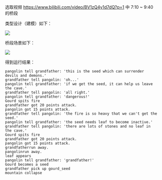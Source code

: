 选取视频 https://www.bilibili.com/video/BV1zQ4y1d7dQ?p=1 中 7:10 ~ 9:40 的桥段

类型设计（建模）如下：

![](https://raw.githubusercontent.com/Direction-cy/jwork-2021/blob/main/W01/191098026/uml/class.png)


桥段场景如下：

![](https://raw.githubusercontent.com/Direction-cy/jwork-2021/blob/main/W01/191098026/uml/time.png)

得到运行结果：

```
pangolin tell grandfather: 'this is the seed which can surrender devils and demons.'
grandfather tell pangolin: 'oh...'
pangolin tell grandfather: 'if we get the seed, it can help us leave the cave.'
grandfather tell pangolin: 'all right.'
pangolin tell grandfather: 'dangerous!'
Gourd spits fire
grandfather got 20 points attack.
pangolin got 15 points attack.
grandfather tell pangolin: 'the fire is so heavy that we can't get the seed.'  
pangolin tell grandfather: 'the seed needs leaf to become inactive.'
grandfather tell pangolin: 'there are lots of stones and no leaf in the cave.' 
Gourd spits fire
grandfather got 20 points attack.
pangolin got 15 points attack.
grandfatherrun away.
pangolinrun away.
leaf appears
pangolin tell grandfather: 'grandfather!'
Gourd becomes a seed
grandfather pick up gourd_seed
mountain collapse
```